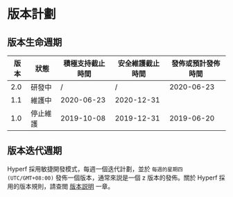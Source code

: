 # 版本計劃

## 版本生命週期

| 版本 | 狀態   | 積極支持截止時間 | 安全維護截止時間 | 發佈或預計發佈時間 |
| ---- | -------- | ---------------- | ---------------- | ------------------ |
| 2.0  | 研發中 | /                | /                | 2020-06-23         |
| 1.1  | 維護中 | 2020-06-23       | 2020-12-31       |                    |
| 1.0  | 停止維護 | 2019-10-08       | 2019-12-31       | 2019-06-20         |

## 版本迭代週期

Hyperf 採用敏捷開發模式，每週一個迭代計劃，並於 `每週的星期四 (UTC/GMT+08:00)` 發佈一個版本，通常來説是一個 z 版本的發佈。關於 Hyperf 採用的版本規則，請查閲 [版本説明](zh/versions.md) 一章。
